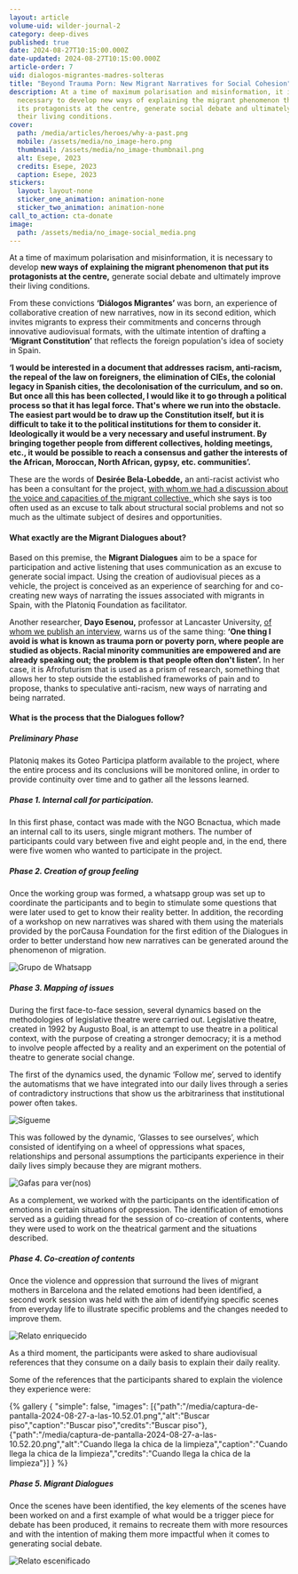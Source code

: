 ```yaml
---
layout: article
volume-uid: wilder-journal-2
category: deep-dives
published: true
date: 2024-08-27T10:15:00.000Z
date-updated: 2024-08-27T10:15:00.000Z
article-order: 7
uid: dialogos-migrantes-madres-solteras
title: "Beyond Trauma Porn: New Migrant Narratives for Social Cohesion"
description: At a time of maximum polarisation and misinformation, it is
  necessary to develop new ways of explaining the migrant phenomenon that put
  its protagonists at the centre, generate social debate and ultimately improve
  their living conditions.
cover:
  path: /media/articles/heroes/why-a-past.png
  mobile: /assets/media/no_image-hero.png
  thumbnail: /assets/media/no_image-thumbnail.png
  alt: Esepe, 2023
  credits: Esepe, 2023
  caption: Esepe, 2023
stickers:
  layout: layout-none
  sticker_one_animation: animation-none
  sticker_two_animation: animation-none
call_to_action: cta-donate
image:
  path: /assets/media/no_image-social_media.png
---
```

At a time of maximum polarisation and misinformation, it is necessary to develop **new ways of explaining the migrant phenomenon that put its protagonists at the centre,** generate social debate and ultimately improve their living conditions.

From these convictions **‘Diálogos Migrantes’** was born, an experience of collaborative creation of new narratives, now in its second edition, which invites migrants to express their commitments and concerns through innovative audiovisual formats, with the ultimate intention of drafting a **‘Migrant Constitution’** that reflects the foreign population's idea of society in Spain.

**‘I would be interested in a document that addresses racism, anti-racism, the repeal of the law on foreigners, the elimination of CIEs, the colonial legacy in Spanish cities, the decolonisation of the curriculum, and so on. But once all this has been collected, I would like it to go through a political process so that it has legal force. That's where we run into the obstacle. The easiest part would be to draw up the Constitution itself, but it is difficult to take it to the political institutions for them to consider it. Ideologically it would be a very necessary and useful instrument. By bringing together people from different collectives, holding meetings, etc., it would be possible to reach a consensus and gather the interests of the African, Moroccan, North African, gypsy, etc. communities’.**

These are the words of **Desirée Bela-Lobedde,** an anti-racist activist who has been a consultant for the project, [with whom we had a discussion about the voice and capacities of the migrant collective, ](https://www.instagram.com/p/C9eXb7AKaKO/)which she says is too often used as an excuse to talk about structural social problems and not so much as the ultimate subject of desires and opportunities. 

#### What exactly are the Migrant Dialogues about?

Based on this premise, the **Migrant Dialogues** aim to be a space for participation and active listening that uses communication as an excuse to generate social impact. Using the creation of audiovisual pieces as a vehicle, the project is conceived as an experience of searching for and co-creating new ways of narrating the issues associated with migrants in Spain, with the Platoniq Foundation as facilitator. 

Another researcher, **Dayo Esenou,** professor at Lancaster University, [of whom we publish an interview](https://journal.platoniq.net/en/wilder-journal-2/interviews/justice-afrofuturism-participatory-research/), warns us of the same thing: **‘One thing I avoid is what is known as trauma porn or poverty porn, where people are studied as objects. Racial minority communities are empowered and are already speaking out; the problem is that people often don't listen’.** In her case, it is Afrofuturism that is used as a prism of research, something that allows her to step outside the established frameworks of pain and to propose, thanks to speculative anti-racism, new ways of narrating and being narrated.

#### What is the process that the Dialogues follow?

##### Preliminary Phase

Platoniq makes its Goteo Participa platform available to the project, where the entire process and its conclusions will be monitored online, in order to provide continuity over time and to gather all the lessons learned.

##### Phase 1. Internal call for participation.

In this first phase, contact was made with the NGO Bcnactua, which made an internal call to its users, single migrant mothers. The number of participants could vary between five and eight people and, in the end, there were five women who wanted to participate in the project.

##### Phase 2. Creation of group feeling

Once the working group was formed, a whatsapp group was set up to coordinate the participants and to begin to stimulate some questions that were later used to get to know their reality better. In addition, the recording of a workshop on new narratives was shared with them using the materials provided by the porCausa Foundation for the first edition of the Dialogues in order to better understand how new narratives can be generated around the phenomenon of migration.

![Grupo de Whatsapp](/media/grupo-madres-migrantes.png "Grupo de Whatsapp")

##### Phase 3. Mapping of issues

During the first face-to-face session, several dynamics based on the methodologies of legislative theatre were carried out. Legislative theatre, created in 1992 by Augusto Boal, is an attempt to use theatre in a political context, with the purpose of creating a stronger democracy; it is a method to involve people affected by a reality and an experiment on the potential of theatre to generate social change.

The first of the dynamics used, the dynamic ‘Follow me’, served to identify the automatisms that we have integrated into our daily lives through a series of contradictory instructions that show us the arbitrariness that institutional power often takes.

![Sígueme](/media/unnamed2.jpg "Sígueme")

This was followed by the dynamic, ‘Glasses to see ourselves’, which consisted of identifying on a wheel of oppressions what spaces, relationships and personal assumptions the participants experience in their daily lives simply because they are migrant mothers.

![Gafas para ver(nos)](/media/unnamed3.jpg "Gafas para ver(nos)")

As a complement, we worked with the participants on the identification of emotions in certain situations of oppression. The identification of emotions served as a guiding thread for the session of co-creation of contents, where they were used to work on the theatrical garment and the situations described.

##### Phase 4. Co-creation of contents

Once the violence and oppression that surround the lives of migrant mothers in Barcelona and the related emotions had been identified, a second work session was held with the aim of identifying specific scenes from everyday life to illustrate specific problems and the changes needed to improve them.

![Relato enriquecido](/media/p1076702.jpg "Relato enriquecido")

As a third moment, the participants were asked to share audiovisual references that they consume on a daily basis to explain their daily reality.

Some of the references that the participants shared to explain the violence they experience were:

{% gallery { "simple": false, "images": [{"path":"/media/captura-de-pantalla-2024-08-27-a-las-10.52.01.png","alt":"Buscar piso","caption":"Buscar piso","credits":"Buscar piso"},{"path":"/media/captura-de-pantalla-2024-08-27-a-las-10.52.20.png","alt":"Cuando llega la chica de la limpieza","caption":"Cuando llega la chica de la limpieza","credits":"Cuando llega la chica de la limpieza"}] } %}

##### Phase 5. Migrant Dialogues

Once the scenes have been identified, the key elements of the scenes have been worked on and a first example of what would be a trigger piece for debate has been produced, it remains to recreate them with more resources and with the intention of making them more impactful when it comes to generating social debate.

![Relato escenificado](/media/p1076729.jpg "Relato escenificado")
